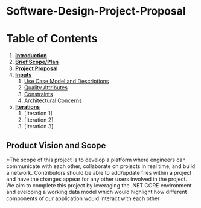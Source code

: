 # Software-Design-Project-Proposal
# Table of Contents
1. [**Introduction**](#introduction)
2. [**Brief Scope/Plan**](#product_vision_and_scope)
4. [**Project Proposal**](/SOFE3650%20-%20Project%20Proposal.pdf)
5. [**Inputs**](/Inputs/)
    1. [Use Case Model and Descriptions](/UseCases.pdf)
    2. [Quality Attributes](/Quality%20Attributes.pdf)
    3. [Constraints](/Constraints.pdf)
    4. [Architectural Concerns](/Concerns.pdf)
6. [**Iterations**](/Iterations/)
    1. [Iteration 1]
    2. [Iteration 2]
    3. [Iteration 3]

## Product Vision and Scope
  *The scope of this project is to develop a platform where engineers can communicate with each other, collaborate on projects in real time, and build a network. Contributors should be able to add/update files within a project and have the changes appear for any other users involved in the project. We aim to complete this project by leveraging the .NET CORE environment and eveloping a working data model which would highlight how different components of our application would interact with each other
